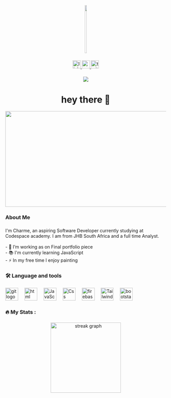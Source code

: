 <div align="center">
  <img height="150" src="https://media.giphy.com/media/M9gbBd9nbDrOTu1Mqx/giphy.gif" width="10%"/>
</div>

###

<div align="center">
  <a href="https://www.linkedin.com/in/Lishivha-charme-424767158/" target="_blank">
    <img src="https://img.shields.io/static/v1?message=LinkedIn&logo=linkedin&label=&color=0077B5&logoColor=white&labelColor=&style=for-the-badge" height="25" alt="linkedin logo" />
  </a>
  
  <a href="https://www.youtube.com/@codespace6881" target="_blank">
    <img src="https://img.shields.io/static/v1?message=Youtube&logo=youtube&label=&color=FF0000&logoColor=white&labelColor=&style=for-the-badge" height="25" alt="youtube logo" />
  </a>

  <a href="https://x.com/lee_charme" target="_blank">
    <img src="https://img.shields.io/static/v1?message=Twitter&logo=twitter&label=&color=1DA1F2&logoColor=white&labelColor=&style=for-the-badge" height="25" alt="twitter logo" />
  </a>
</div>

###

<div align="center">
  <img src="https://visitor-badge.laobi.icu/badge?page_id=maurodesouza.maurodesouza&"  />
</div>

###

<h1 align="center">hey there 👋</h1>
<div align="center">

  <img src=https://media.giphy.com/media/L1R1tvI9svkIWwpVYr/giphy.gif width="600" height="300"/>
</div>

###

<h3 align="left">About Me</h3>

###

<p align="left">I'm Charme, an aspiring Software Developer currently studying at Codespace academy. I am from JHB South Africa and a full time Analyst.<br><br>- 🔭 I’m working as on Final portfolio piece <br>- 📚 I'm currently learning  JavaScript <br>- ⚡ In my free time I  enjoy painting</p>

###

<h3 align="left">🛠 Language and tools</h3>

###

<div align="left">
  <img src="https://cdn.jsdelivr.net/gh/devicons/devicon/icons/git/git-original-wordmark.svg" height="40" alt="git logo"  />
  <img width="12" />
  <img src="https://cdn.jsdelivr.net/gh/devicons/devicon/icons/html5/html5-original-wordmark.svg" height="40" alt="html logo"  />
  <img width="12" />
  <img src="https://cdn.jsdelivr.net/gh/devicons/devicon/icons/javascript/javascript-original.svg" height="40" alt="JavaScript logo"  />
  <img width="12" />
  <img src="https://cdn.jsdelivr.net/gh/devicons/devicon/icons/css3/css3-original-wordmark.svg" height="40" alt="Css logo"  />
  <img width="12" />
  <img src="https://cdn.jsdelivr.net/gh/devicons/devicon/icons/firebase/firebase-plain-wordmark.svg" height="40" alt="firebase logo"  />
  <img width="12" />
  <img src="https://www.vectorlogo.zone/logos/tailwindcss/tailwindcss-icon.svg" height="40" alt="Tailwind logo"  />
  <img width="12" />
  <img src="https://cdn.jsdelivr.net/gh/devicons/devicon/icons/bootstrap/bootstrap-original-wordmark.svg" height="40" alt="bootstap logo"  />
  <img width="12" />

</div>

###

<h3 align="left">🔥   My Stats :</h3>

###

<div align="center">
  <a href="https://github.com/Charme-Lee" target="_blank">
    <img src="https://github-readme-streak-stats.herokuapp.com/?user=charme-lee" height="220" alt="streak graph" />
  </a>
</div>

###
